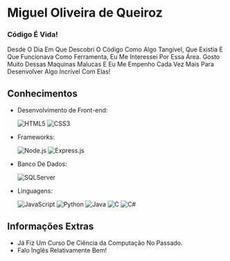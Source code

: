 # Miguel Oliveira de Queiroz
### Código É Vida!

Desde O Dia Em Que Descobri O Código Como Algo Tangível, Que Existia E Que Funcionava Como Ferramenta, Eu Me Interessei Por Essa Área. Gosto Muito Dessas Maquinas Malucas E Eu Me Empenho Cada Vez Mais Para Desenvolver Algo Incrível Com Elas!

## Conhecimentos

- Desenvolvimento de Front-end:

  ![HTML5](https://img.shields.io/badge/HTML5-E34F26?style=for-the-badge&logo=html5&logoColor=white)
  ![CSS3](https://img.shields.io/badge/CSS3-1572B6?style=for-the-badge&logo=css3&logoColor=white)

- Frameworks:

  ![Node.js](https://img.shields.io/badge/Node.js-339933?style=for-the-badge&logo=node.js&logoColor=white)
  ![Express.js](https://img.shields.io/badge/Express.js-000000?style=for-the-badge&logo=express&logoColor=white)

- Banco De Dados:

  ![SQLServer](https://img.shields.io/badge/MSSQL_Server-CC2927?style=for-the-badge&logo=microsoft-sql-server&logoColor=white)

- Linguagens:

  ![JavaScript](https://img.shields.io/badge/JavaScript-F7DF1E?style=for-the-badge&logo=javascript&logoColor=black)
  ![Python](https://img.shields.io/badge/Python-3776AB?style=for-the-badge&logo=python&logoColor=white)
  ![Java](https://img.shields.io/badge/Java-007396?style=for-the-badge&logo=java&logoColor=white)
  ![C](https://img.shields.io/badge/C-A8B9CC?style=for-the-badge&logo=c&logoColor=white)
  ![C#](https://img.shields.io/badge/C-000000?style=for-the-badge&logo=c&logoColor=white)

## Informações Extras

- Já Fiz Um Curso De Ciência da Computação No Passado.
- Falo Inglês Relativamente Bem!
